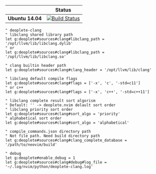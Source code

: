 || **Status** |
|---|---|
|**Ubuntu 14.04** |[![Build Status](https://travis-ci.org/zchee/deoplete-clang.svg?branch=master)](https://travis-ci.org/zchee/deoplete-clang)|

```vim
" deoplete-clang
" libclang shared library path
let g:deoplete#sources#clang#libclang_path = '/opt/llvm/lib/libclang.dylib'
" or
let g:deoplete#sources#clang#libclang_path = '/opt/llvm/lib/libclang.so'

" clang builtin header path
let g:deoplete#sources#clang#clang_header = '/opt/llvm/lib/clang'

" libclang default compile flags
let g:deoplete#sources#clang#flags = ['-x', 'c', '-std=c11']
" or c++
let g:deoplete#sources#clang#flags = ['-x', 'c++', '-std=c++11']

" libclang complete result sort algorism
" Default: '' -> deoplete.nvim delault sort order
" libclang priority sort order
let g:deoplete#sources#clang#sort_algo = 'priority'
" alphabetical sort order
let g:deoplete#sources#clang#sort_algo = 'alphabetical'

" compile_commands.json directory path
" Not file path. Need build directory path
let g:deoplete#sources#clang#clang_complete_database = '/path/to/neovim/build'

" debug
let g:deoplete#enable_debug = 1
let g:deoplete#sources#clang#debug#log_file = '~/.log/nvim/python/deoplete-clang.log'
```
